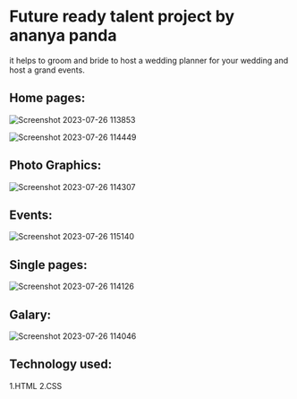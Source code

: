 # Future ready talent project by ananya panda
it helps to groom and bride to host a wedding planner for your wedding and host a grand events.

## Home pages:
![Screenshot 2023-07-26 113853](https://github.com/aani-ananya/grandwedding1/assets/113978840/867030bc-0599-490e-91e9-65a9915b39d9)

![Screenshot 2023-07-26 114449](https://github.com/aani-ananya/grandwedding1/assets/113978840/dce5c687-636e-4343-8df3-80f556e605fb)

## Photo Graphics:

![Screenshot 2023-07-26 114307](https://github.com/aani-ananya/grandwedding1/assets/113978840/f13ed5f6-2200-41b8-a6ca-022922b6b368)


##  Events:
![Screenshot 2023-07-26 115140](https://github.com/aani-ananya/grandwedding1/assets/113978840/1ba3c2c7-593f-4d7a-aced-3946fda612a9)

## Single pages:
![Screenshot 2023-07-26 114126](https://github.com/aani-ananya/grandwedding1/assets/113978840/b39b93f4-603d-4c8d-aaee-bd97240530fe)

## Galary:
![Screenshot 2023-07-26 114046](https://github.com/aani-ananya/grandwedding1/assets/113978840/61be7e24-6e15-4620-914a-907dadef849e)

## Technology used:
1.HTML
2.CSS



















